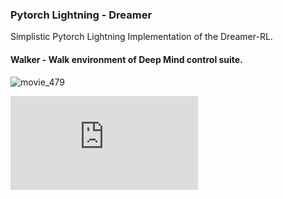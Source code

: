 ### Pytorch Lightning - Dreamer
Simplistic Pytorch Lightning Implementation of the Dreamer-RL.

#### Walker - Walk environment of Deep Mind control suite.
![movie_479](https://user-images.githubusercontent.com/21273742/129223877-46a1d4b1-fd0f-40e0-8e7b-ceb11f5fa195.gif)

![Dreamer - Paper](https://arxiv.org/pdf/1912.01603.pdf)
